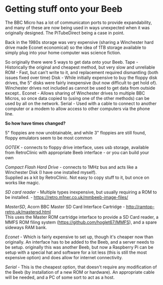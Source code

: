 # Getting stuff onto your Beeb

The BBC Micro has a lot of communicaton ports to provide expandability, and many of these are now being used in ways unexpected when it was originally designed. The PiTubeDirect being a case in point.

Back in the 1980s storage was very expensive (sharing a Winchester hard drive made Econet economical) so the idea of 1TB storage available to simply plug into your home computer was science fiction.

So originally there were 5 ways to get data onto your Beeb.
Tape - Historically the original and cheapest method, but very slow and unreliable
ROM - Fast, but can't write to it, and replacement required dismantling (both issues fixed over time)
Disk - While initially expensive to buy the floppy disk drives, the 5" disks were fairly inexpensive (but now difficult to get hold of). Winchester drives not included as cannot be used to get data from outside except..
Econet - Allows sharing of Winchester drives to multiple BBC Micros, so once data copied to (using one of the other methods) can be used by all on the network.
Serial - Used with a cable to connect to another computer or a modem to allow access to other computers via the phone line.

<b>So how have times changed?</b>

5" floppies are now unobtainable, and while 3" floppies are still found, floppy emulators seem to be most common

<em>GOTEK</em> - connects to floppy drive interface, uses usb storage, available from RetroClinic with appropriate Beeb interface -  or you can build your own

<em>Compact Flash Hard Drive</em> - connects to 1MHz bus and acts like a Winchester Disk (I have one installed myself). <br>
Supplied as a kit by RetroClinic. Not easy to copy stuff to it, but once on works like magic.

<em>SD card reader</em> - Multiple types inexpensive, but usually requiring a ROM to be installed. - https://retro.m1ner.co.uk/mmbeeb-image-files/

<em>MasterSD</em>, Acorn BBC Master SD Card Interface Cartridge - http://ramtop-retro.uk/mastersd.html<br>
This uses the Master ROM cartridge interface to provide a SD Card reader, a MMFS ROM filing system (https://github.com/hoglet67/MMFS), and a spare sideways RAM bank. 

<em>Econet</em> - Which is fairly expensive to set up, though it's cheaper now than originally. An interface has to be added to the Beeb, and a server needs to be setup. originally this was another Beeb, but now a Raspberry Pi can be setup with a special hat and software for a lot less (this is still the most expensive option) and does allow for internet connectivity.

<em>Serial</em> - This is the cheapest option, that doesn't require any modification of the Beeb (by installation of a new ROM or hardware). An appropriate cable will be needed, and a PC of some sort to act as a host.
